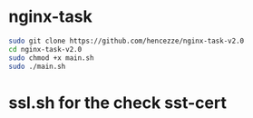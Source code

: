 # nginx-task

```sh
sudo git clone https://github.com/hencezze/nginx-task-v2.0
cd nginx-task-v2.0
sudo chmod +x main.sh
sudo ./main.sh
```
# ssl.sh for the check sst-cert
